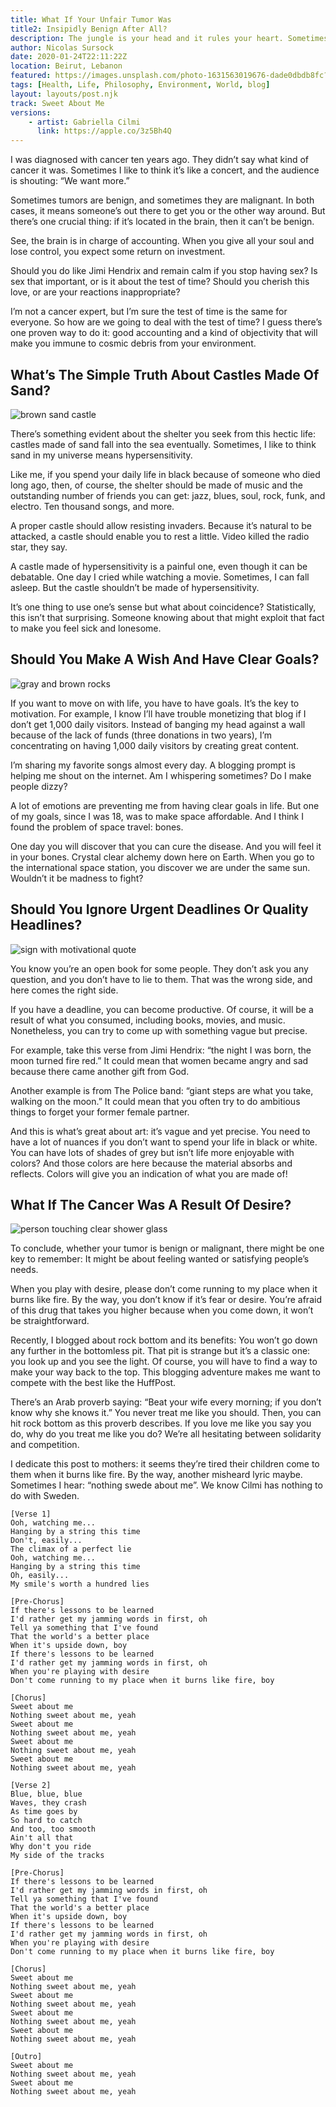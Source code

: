 ```yaml
---
title: What If Your Unfair Tumor Was 
title2: Insipidly Benign After All?
description: The jungle is your head and it rules your heart. Sometimes. I guess rape and murder are common after all but if you tolerate this, good luck. 
author: Nicolas Sursock
date: 2020-01-24T22:11:22Z
location: Beirut, Lebanon
featured: https://images.unsplash.com/photo-1631563019676-dade0dbdb8fc?ixlib=rb-4.0.3&ixid=MnwxMjA3fDB8MHxwaG90by1wYWdlfHx8fGVufDB8fHx8&auto=format&fit=crop
tags: [Health, Life, Philosophy, Environment, World, blog]
layout: layouts/post.njk
track: Sweet About Me
versions:
    - artist: Gabriella Cilmi
      link: https://apple.co/3z5Bh4Q
---
```


I was diagnosed with cancer ten years ago. They didn’t say what kind of cancer it was. Sometimes I like to think it’s like a concert, and the audience is shouting: “We want more.”

Sometimes tumors are benign, and sometimes they are malignant. In both cases, it means someone’s out there to get you or the other way around. But there’s one crucial thing: if it’s located in the brain, then it can’t be benign.

See, the brain is in charge of accounting. When you give all your soul and lose control, you expect some return on investment.

Should you do like Jimi Hendrix and remain calm if you stop having sex? Is sex that important, or is it about the test of time? Should you cherish this love, or are your reactions inappropriate?

I’m not a cancer expert, but I’m sure the test of time is the same for everyone. So how are we going to deal with the test of time? I guess there’s one proven way to do it: good accounting and a kind of objectivity that will make you immune to cosmic debris from your environment.

## What’s The Simple Truth About Castles Made Of Sand?

<aside class="md:-mr-56 md:float-right w-full md:w-2/3 md:px-8">
  <img x-intersect.once.ratio-0="$el.src = $el.dataset.src" class="rounded-lg" alt="brown sand castle" data-src="https://images.unsplash.com/photo-1461598198498-686a2c168484?ixlib=rb-4.0.3&ixid=MnwxMjA3fDB8MHxwaG90by1wYWdlfHx8fGVufDB8fHx8&auto=format&fit=crop&q=80&w=800&h=600">
</aside>

There’s something evident about the shelter you seek from this hectic life: castles made of sand fall into the sea eventually. Sometimes, I like to think sand in my universe means hypersensitivity.

Like me, if you spend your daily life in black because of someone who died long ago, then, of course, the shelter should be made of music and the outstanding number of friends you can get: jazz, blues, soul, rock, funk, and electro. Ten thousand songs, and more.

A proper castle should allow resisting invaders. Because it’s natural to be attacked, a castle should enable you to rest a little. Video killed the radio star, they say.

A castle made of hypersensitivity is a painful one, even though it can be debatable. One day I cried while watching a movie. Sometimes, I can fall asleep. But the castle shouldn’t be made of hypersensitivity.

It’s one thing to use one’s sense but what about coincidence? Statistically, this isn’t that surprising. Someone knowing about that might exploit that fact to make you feel sick and lonesome.

## Should You Make A Wish And Have Clear Goals?

<aside class="md:-ml-56 md:float-left w-full md:w-2/3 md:px-8">
  <img x-intersect.once.ratio-0="$el.src = $el.dataset.src" class="rounded-lg" alt="gray and brown rocks" data-src="https://images.unsplash.com/photo-1524251297-346ecd794255?ixlib=rb-4.0.3&ixid=MnwxMjA3fDB8MHxwaG90by1wYWdlfHx8fGVufDB8fHx8&auto=format&fit=crop&q=80&w=800&h=600">
</aside>

If you want to move on with life, you have to have goals. It’s the key to motivation. For example, I know I’ll have trouble monetizing that blog if I don’t get 1,000 daily visitors. Instead of banging my head against a wall because of the lack of funds (three donations in two years), I’m concentrating on having 1,000 daily visitors by creating great content.

I’m sharing my favorite songs almost every day. A blogging prompt is helping me shout on the internet. Am I whispering sometimes? Do I make people dizzy?

A lot of emotions are preventing me from having clear goals in life. But one of my goals, since I was 18, was to make space affordable. And I think I found the problem of space travel: bones.

One day you will discover that you can cure the disease. And you will feel it in your bones. Crystal clear alchemy down here on Earth. When you go to the international space station, you discover we are under the same sun. Wouldn’t it be madness to fight?

## Should You Ignore Urgent Deadlines Or Quality Headlines?

<aside class="md:-mr-56 md:float-right w-full md:w-2/3 md:px-8">
  <img x-intersect.once.ratio-0="$el.src = $el.dataset.src" class="rounded-lg" alt="sign with motivational quote" data-src="https://images.unsplash.com/photo-1654863793176-d290d2d18db4?ixlib=rb-4.0.3&ixid=MnwxMjA3fDB8MHxwaG90by1wYWdlfHx8fGVufDB8fHx8&auto=format&fit=crop&q=80&w=800&h=600">
</aside>

You know you’re an open book for some people. They don’t ask you any question, and you don’t have to lie to them. That was the wrong side, and here comes the right side.

If you have a deadline, you can become productive. Of course, it will be a result of what you consumed, including books, movies, and music. Nonetheless, you can try to come up with something vague but precise.

For example, take this verse from Jimi Hendrix: “the night I was born, the moon turned fire red.” It could mean that women became angry and sad because there came another gift from God.

Another example is from The Police band: “giant steps are what you take, walking on the moon.” It could mean that you often try to do ambitious things to forget your former female partner.

And this is what’s great about art: it’s vague and yet precise. You need to have a lot of nuances if you don’t want to spend your life in black or white. You can have lots of shades of grey but isn’t life more enjoyable with colors? And those colors are here because the material absorbs and reflects. Colors will give you an indication of what you are made of!

## What If The Cancer Was A Result Of Desire?

<aside class="md:-ml-56 md:float-left w-full md:w-2/3 md:px-8">
  <img x-intersect.once.ratio-0="$el.src = $el.dataset.src" class="rounded-lg" alt="person touching clear shower glass" data-src="https://images.unsplash.com/photo-1516684402831-c151c11c6023?ixlib=rb-4.0.3&ixid=MnwxMjA3fDB8MHxwaG90by1wYWdlfHx8fGVufDB8fHx8&auto=format&fit=crop&q=80&w=800&h=600">
</aside>

To conclude, whether your tumor is benign or malignant, there might be one key to remember: It might be about feeling wanted or satisfying people’s needs.

When you play with desire, please don’t come running to my place when it burns like fire. By the way, you don’t know if it’s fear or desire. You’re afraid of this drug that takes you higher because when you come down, it won’t be straightforward.

Recently, I blogged about rock bottom and its benefits: You won’t go down any further in the bottomless pit. That pit is strange but it’s a classic one: you look up and you see the light. Of course, you will have to find a way to make your way back to the top. This blogging adventure makes me want to compete with the best like the HuffPost.

There’s an Arab proverb saying: “Beat your wife every morning; if you don’t know why she knows it.” You never treat me like you should. Then, you can hit rock bottom as this proverb describes. If you love me like you say you do, why do you treat me like you do? We’re all hesitating between solidarity and competition.

I dedicate this post to mothers: it seems they’re tired their children come to them when it burns like fire. By the way, another misheard lyric maybe. Sometimes I hear: “nothing swede about me”. We know Cilmi has nothing to do with Sweden.

```
[Verse 1]
Ooh, watching me...
Hanging by a string this time
Don't, easily...
The climax of a perfect lie
Ooh, watching me...
Hanging by a string this time
Oh, easily...
My smile's worth a hundred lies

[Pre-Chorus]
If there's lessons to be learned
I'd rather get my jamming words in first, oh
Tell ya something that I've found
That the world's a better place
When it's upside down, boy
If there's lessons to be learned
I'd rather get my jamming words in first, oh
When you're playing with desire
Don't come running to my place when it burns like fire, boy

[Chorus]
Sweet about me
Nothing sweet about me, yeah
Sweet about me
Nothing sweet about me, yeah
Sweet about me
Nothing sweet about me, yeah
Sweet about me
Nothing sweet about me, yeah

[Verse 2]
Blue, blue, blue
Waves, they crash
As time goes by
So hard to catch
And too, too smooth
Ain't all that
Why don't you ride
My side of the tracks

[Pre-Chorus]
If there's lessons to be learned
I'd rather get my jamming words in first, oh
Tell ya something that I've found
That the world's a better place
When it's upside down, boy
If there's lessons to be learned
I'd rather get my jamming words in first, oh
When you're playing with desire
Don't come running to my place when it burns like fire, boy

[Chorus]
Sweet about me
Nothing sweet about me, yeah
Sweet about me
Nothing sweet about me, yeah
Sweet about me
Nothing sweet about me, yeah
Sweet about me
Nothing sweet about me, yeah

[Outro]
Sweet about me
Nothing sweet about me, yeah
Sweet about me
Nothing sweet about me, yeah
```
